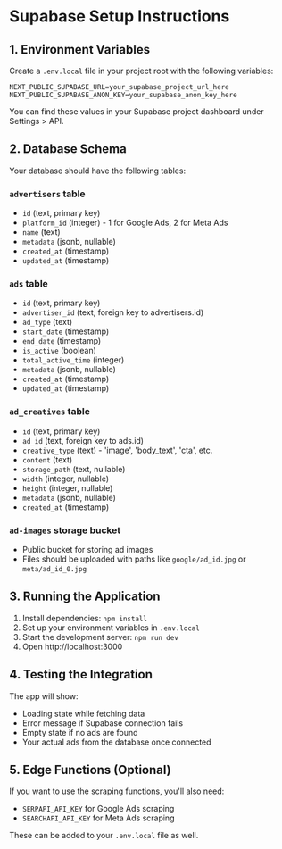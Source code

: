 # Supabase Setup Instructions

## 1. Environment Variables

Create a `.env.local` file in your project root with the following variables:

```env
NEXT_PUBLIC_SUPABASE_URL=your_supabase_project_url_here
NEXT_PUBLIC_SUPABASE_ANON_KEY=your_supabase_anon_key_here
```

You can find these values in your Supabase project dashboard under Settings > API.

## 2. Database Schema

Your database should have the following tables:

### `advertisers` table
- `id` (text, primary key)
- `platform_id` (integer) - 1 for Google Ads, 2 for Meta Ads
- `name` (text)
- `metadata` (jsonb, nullable)
- `created_at` (timestamp)
- `updated_at` (timestamp)

### `ads` table
- `id` (text, primary key)
- `advertiser_id` (text, foreign key to advertisers.id)
- `ad_type` (text)
- `start_date` (timestamp)
- `end_date` (timestamp)
- `is_active` (boolean)
- `total_active_time` (integer)
- `metadata` (jsonb, nullable)
- `created_at` (timestamp)
- `updated_at` (timestamp)

### `ad_creatives` table
- `id` (text, primary key)
- `ad_id` (text, foreign key to ads.id)
- `creative_type` (text) - 'image', 'body_text', 'cta', etc.
- `content` (text)
- `storage_path` (text, nullable)
- `width` (integer, nullable)
- `height` (integer, nullable)
- `metadata` (jsonb, nullable)
- `created_at` (timestamp)

### `ad-images` storage bucket
- Public bucket for storing ad images
- Files should be uploaded with paths like `google/ad_id.jpg` or `meta/ad_id_0.jpg`

## 3. Running the Application

1. Install dependencies: `npm install`
2. Set up your environment variables in `.env.local`
3. Start the development server: `npm run dev`
4. Open http://localhost:3000

## 4. Testing the Integration

The app will show:
- Loading state while fetching data
- Error message if Supabase connection fails
- Empty state if no ads are found
- Your actual ads from the database once connected

## 5. Edge Functions (Optional)

If you want to use the scraping functions, you'll also need:
- `SERPAPI_API_KEY` for Google Ads scraping
- `SEARCHAPI_API_KEY` for Meta Ads scraping

These can be added to your `.env.local` file as well.
